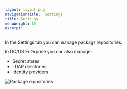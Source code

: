 ```yaml
---
layout: layout.pug
navigationTitle:  Settings
title: Settings
menuWeight: 10
excerpt:
---
```


In the Settings tab you can manage package repositories.

In DC/OS Enterprise you can also manage:

- Secret stores
- LDAP directories
- Identity providers

![Package repositories](/1.9/img/package-repositories.png)
